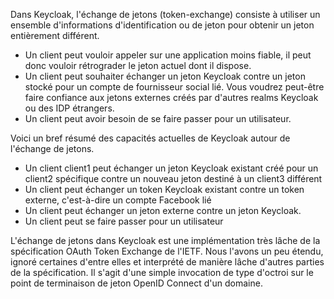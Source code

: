 Dans Keycloak, l'échange de jetons (token-exchange) consiste à utiliser un ensemble d'informations d'identification 
ou de jeton pour obtenir un jeton entièrement différent. 

- Un client peut vouloir appeler sur une application moins fiable, il peut donc vouloir rétrograder le jeton actuel dont il dispose. 
- Un client peut souhaiter échanger un jeton Keycloak contre un jeton stocké pour un compte de fournisseur social lié. Vous voudrez 
  peut-être faire confiance aux jetons externes créés par d'autres realms Keycloak ou des IDP étrangers.
- Un client peut avoir besoin de se faire passer pour un utilisateur. 

Voici un bref résumé des capacités actuelles de Keycloak autour de l'échange de jetons.

- Un client client1 peut échanger un jeton Keycloak existant créé pour un client2 spécifique contre un nouveau jeton destiné à un client3 différent
- Un client peut échanger un token Keycloak existant contre un token externe, c'est-à-dire un compte Facebook lié
- Un client peut échanger un jeton externe contre un jeton Keycloak.
- Un client peut se faire passer pour un utilisateur

L'échange de jetons dans Keycloak est une implémentation très lâche de la spécification OAuth Token Exchange de l'IETF. 
Nous l'avons un peu étendu, ignoré certaines d'entre elles et interprété de manière lâche d'autres parties de la spécification. 
Il s'agit d'une simple invocation de type d'octroi sur le point de terminaison de jeton OpenID Connect d'un domaine.
